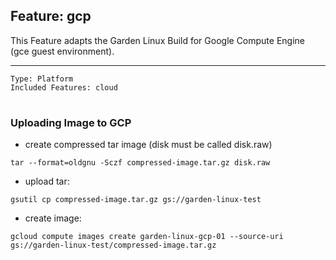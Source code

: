 ## Feature: gcp

<website-feature> This Feature adapts the Garden Linux Build for Google Compute Engine (gce guest environment). </website-feature>

---

	Type: Platform
	Included Features: cloud

#

### Uploading Image to GCP

- create compressed tar image (disk must be called disk.raw)

```tar --format=oldgnu -Sczf compressed-image.tar.gz disk.raw```

- upload tar:

```gsutil cp compressed-image.tar.gz gs://garden-linux-test```


- create image:

```gcloud compute images create garden-linux-gcp-01 --source-uri gs://garden-linux-test/compressed-image.tar.gz```

#
